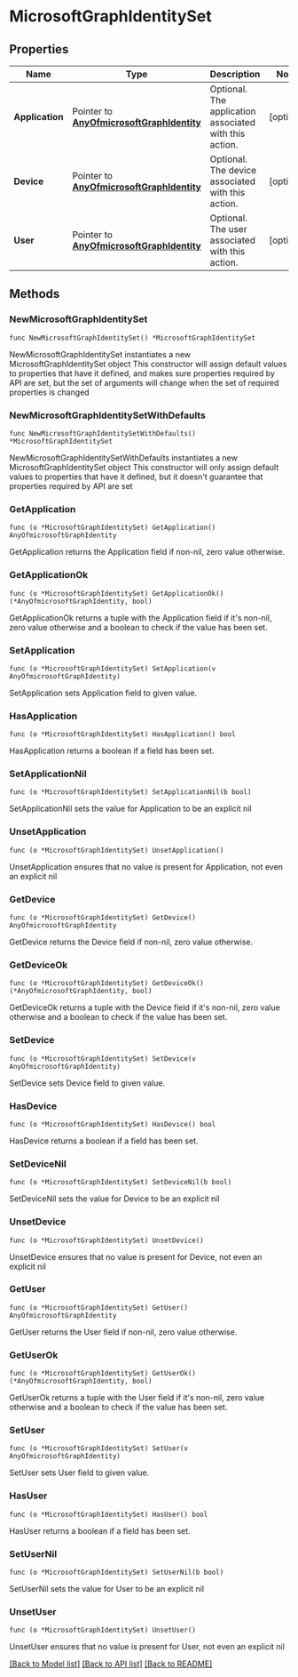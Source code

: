 # MicrosoftGraphIdentitySet

## Properties

Name | Type | Description | Notes
------------ | ------------- | ------------- | -------------
**Application** | Pointer to [**AnyOfmicrosoftGraphIdentity**](anyOf&lt;microsoft.graph.identity&gt;.md) | Optional. The application associated with this action. | [optional] 
**Device** | Pointer to [**AnyOfmicrosoftGraphIdentity**](anyOf&lt;microsoft.graph.identity&gt;.md) | Optional. The device associated with this action. | [optional] 
**User** | Pointer to [**AnyOfmicrosoftGraphIdentity**](anyOf&lt;microsoft.graph.identity&gt;.md) | Optional. The user associated with this action. | [optional] 

## Methods

### NewMicrosoftGraphIdentitySet

`func NewMicrosoftGraphIdentitySet() *MicrosoftGraphIdentitySet`

NewMicrosoftGraphIdentitySet instantiates a new MicrosoftGraphIdentitySet object
This constructor will assign default values to properties that have it defined,
and makes sure properties required by API are set, but the set of arguments
will change when the set of required properties is changed

### NewMicrosoftGraphIdentitySetWithDefaults

`func NewMicrosoftGraphIdentitySetWithDefaults() *MicrosoftGraphIdentitySet`

NewMicrosoftGraphIdentitySetWithDefaults instantiates a new MicrosoftGraphIdentitySet object
This constructor will only assign default values to properties that have it defined,
but it doesn't guarantee that properties required by API are set

### GetApplication

`func (o *MicrosoftGraphIdentitySet) GetApplication() AnyOfmicrosoftGraphIdentity`

GetApplication returns the Application field if non-nil, zero value otherwise.

### GetApplicationOk

`func (o *MicrosoftGraphIdentitySet) GetApplicationOk() (*AnyOfmicrosoftGraphIdentity, bool)`

GetApplicationOk returns a tuple with the Application field if it's non-nil, zero value otherwise
and a boolean to check if the value has been set.

### SetApplication

`func (o *MicrosoftGraphIdentitySet) SetApplication(v AnyOfmicrosoftGraphIdentity)`

SetApplication sets Application field to given value.

### HasApplication

`func (o *MicrosoftGraphIdentitySet) HasApplication() bool`

HasApplication returns a boolean if a field has been set.

### SetApplicationNil

`func (o *MicrosoftGraphIdentitySet) SetApplicationNil(b bool)`

 SetApplicationNil sets the value for Application to be an explicit nil

### UnsetApplication
`func (o *MicrosoftGraphIdentitySet) UnsetApplication()`

UnsetApplication ensures that no value is present for Application, not even an explicit nil
### GetDevice

`func (o *MicrosoftGraphIdentitySet) GetDevice() AnyOfmicrosoftGraphIdentity`

GetDevice returns the Device field if non-nil, zero value otherwise.

### GetDeviceOk

`func (o *MicrosoftGraphIdentitySet) GetDeviceOk() (*AnyOfmicrosoftGraphIdentity, bool)`

GetDeviceOk returns a tuple with the Device field if it's non-nil, zero value otherwise
and a boolean to check if the value has been set.

### SetDevice

`func (o *MicrosoftGraphIdentitySet) SetDevice(v AnyOfmicrosoftGraphIdentity)`

SetDevice sets Device field to given value.

### HasDevice

`func (o *MicrosoftGraphIdentitySet) HasDevice() bool`

HasDevice returns a boolean if a field has been set.

### SetDeviceNil

`func (o *MicrosoftGraphIdentitySet) SetDeviceNil(b bool)`

 SetDeviceNil sets the value for Device to be an explicit nil

### UnsetDevice
`func (o *MicrosoftGraphIdentitySet) UnsetDevice()`

UnsetDevice ensures that no value is present for Device, not even an explicit nil
### GetUser

`func (o *MicrosoftGraphIdentitySet) GetUser() AnyOfmicrosoftGraphIdentity`

GetUser returns the User field if non-nil, zero value otherwise.

### GetUserOk

`func (o *MicrosoftGraphIdentitySet) GetUserOk() (*AnyOfmicrosoftGraphIdentity, bool)`

GetUserOk returns a tuple with the User field if it's non-nil, zero value otherwise
and a boolean to check if the value has been set.

### SetUser

`func (o *MicrosoftGraphIdentitySet) SetUser(v AnyOfmicrosoftGraphIdentity)`

SetUser sets User field to given value.

### HasUser

`func (o *MicrosoftGraphIdentitySet) HasUser() bool`

HasUser returns a boolean if a field has been set.

### SetUserNil

`func (o *MicrosoftGraphIdentitySet) SetUserNil(b bool)`

 SetUserNil sets the value for User to be an explicit nil

### UnsetUser
`func (o *MicrosoftGraphIdentitySet) UnsetUser()`

UnsetUser ensures that no value is present for User, not even an explicit nil

[[Back to Model list]](../README.md#documentation-for-models) [[Back to API list]](../README.md#documentation-for-api-endpoints) [[Back to README]](../README.md)


